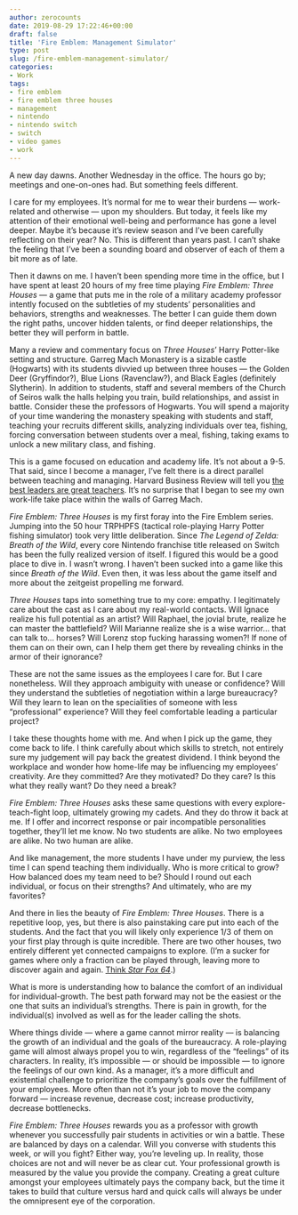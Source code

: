 ```yaml
---
author: zerocounts
date: 2019-08-29 17:22:46+00:00
draft: false
title: 'Fire Emblem: Management Simulator'
type: post
slug: /fire-emblem-management-simulator/
categories:
- Work
tags:
- fire emblem
- fire emblem three houses
- management
- nintendo
- nintendo switch
- switch
- video games
- work
---
```


A new day dawns. Another Wednesday in the office. The hours go by; meetings and one-on-ones had. But something feels different.

I care for my employees. It’s normal for me to wear their burdens — work-related and otherwise — upon my shoulders. But today, it feels like my attention of their emotional well-being and performance has gone a level deeper. Maybe it’s because it’s review season and I’ve been carefully reflecting on their year? No. This is different than years past. I can’t shake the feeling that I’ve been a sounding board and observer of each of them a bit more as of late.

Then it dawns on me. I haven’t been spending more time in the office, but I have spent at least 20 hours of my free time playing _Fire Emblem: Three Houses_ — a game that puts me in the role of a military academy professor intently focused on the subtleties of my students’ personalities and behaviors, strengths and weaknesses. The better I can guide them down the right paths, uncover hidden talents, or find deeper relationships, the better they will perform in battle.

Many a review and commentary focus on _Three Houses_’ Harry Potter-like setting and structure. Garreg Mach Monastery is a sizable castle (Hogwarts) with its students divvied up between three houses — the Golden Deer (Gryffindor?), Blue Lions (Ravenclaw?), and Black Eagles (definitely Slytherin). In addition to students, staff and several members of the Church of Seiros walk the halls helping you train, build relationships, and assist in battle. Consider these the professors of Hogwarts. You will spend a majority of your time wandering the monastery speaking with students and staff, teaching your recruits different skills, analyzing individuals over tea, fishing, forcing conversation between students over a meal, fishing, taking exams to unlock a new military class, and fishing.

This is a game focused on education and academy life. It’s not about a 9-5. That said, since I become a manager, I’ve felt there is a direct parallel between teaching and managing. Harvard Business Review will tell you [the best leaders are great teachers](https://hbr.org/2018/01/the-best-leaders-are-great-teachers). It’s no surprise that I began to see my own work-life take place within the walls of Garreg Mach.

_Fire Emblem: Three Houses_ is my first foray into the Fire Emblem series. Jumping into the 50 hour TRPHPFS (tactical role-playing Harry Potter fishing simulator) took very little deliberation. Since _The Legend of Zelda: Breath of the Wild_, every core Nintendo franchise title released on Switch has been the fully realized version of itself. I figured this would be a good place to dive in. I wasn’t wrong. I haven’t been sucked into a game like this since _Breath of the Wild_. Even then, it was less about the game itself and more about the zeitgeist propelling me forward.

_Three Houses_ taps into something true to my core: empathy. I legitimately care about the cast as I care about my real-world contacts. Will Ignace realize his full potential as an artist? Will Raphael, the jovial brute, realize he can master the battlefield? Will Marianne realize she is a wise warrior… that can talk to… horses? Will Lorenz stop fucking harassing women?! If none of them can on their own, can I help them get there by revealing chinks in the armor of their ignorance?

These are not the same issues as the employees I care for. But I care nonetheless. Will they approach ambiguity with unease or confidence? Will they understand the subtleties of negotiation within a large bureaucracy? Will they learn to lean on the specialities of someone with less “professional” experience? Will they feel comfortable leading a particular project?

I take these thoughts home with me. And when I pick up the game, they come back to life. I think carefully about which skills to stretch, not entirely sure my judgement will pay back the greatest dividend. I think beyond the workplace and wonder how home-life may be influencing my employees’ creativity. Are they committed? Are they motivated? Do they care? Is this what they really want? Do they need a break?

_Fire Emblem: Three Houses_ asks these same questions with every explore-teach-fight loop, ultimately growing my cadets. And they do throw it back at me. If I offer and incorrect response or pair incompatible personalities together, they’ll let me know. No two students are alike. No two employees are alike. No two human are alike.

And like management, the more students I have under my purview, the less time I can spend teaching them individually. Who is more critical to grow? How balanced does my team need to be? Should I round out each individual, or focus on their strengths? And ultimately, who are my favorites?

And there in lies the beauty of _Fire Emblem: Three Houses_. There is a repetitive loop, yes, but there is also painstaking care put into each of the students. And the fact that you will likely only experience 1/3 of them on your first play through is quite incredible. There are two other houses, two entirely different yet connected campaigns to explore. (I’m a sucker for games where only a fraction can be played through, leaving more to discover again and again. [Think _Star Fox 64_](/2013/04/20/star-fox-64-design-mission-accomplished/).)

What is more is understanding how to balance the comfort of an individual for individual-growth. The best path forward may not be the easiest or the one that suits an individual’s strengths. There is pain in growth, for the individual(s) involved as well as for the leader calling the shots.

Where things divide — where a game cannot mirror reality — is balancing the growth of an individual and the goals of the bureaucracy. A role-playing game will almost always propel you to win, regardless of the “feelings” of its characters. In reality, it’s impossible — or should be impossible — to ignore the feelings of our own kind. As a manager, it’s a more difficult and existential challenge to prioritize the company’s goals over the fulfillment of your employees. More often than not it’s your job to move the company forward — increase revenue, decrease cost; increase productivity, decrease bottlenecks.

_Fire Emblem: Three Houses_ rewards you as a professor with growth whenever you successfully pair students in activities or win a battle. These are balanced by days on a calendar. Will you converse with students this week, or will you fight? Either way, you’re leveling up. In reality, those choices are not and will never be as clear cut. Your professional growth is measured by the value you provide the company. Creating a great culture amongst your employees ultimately pays the company back, but the time it takes to build that culture versus hard and quick calls will always be under the omnipresent eye of the corporation.

